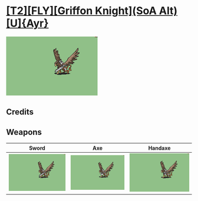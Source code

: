 # [\[T2\]\[FLY\]\[Griffon Knight\]\(SoA Alt\)\[U\]{Ayr}](./%5BT2%5D%5BFLY%5D%5BGriffon%20Knight%5D(SoA%20Alt)%5BU%5D%7BAyr%7D)

<img src="./1.%20Sword/Sword_000.png" alt="[T2][FLY][Griffon Knight](SoA Alt)[U]{Ayr} standing" />

## Credits



## Weapons


|Sword |Axe |Handaxe |
|  :---: | :---: | :---: |
| <img alt="Sword animation" src="./1.%20Sword/Sword.gif" /> | <img alt="Axe animation" src="./3.%20Axe/Axe.gif" /> | <img alt="Handaxe animation" src="./4.%20Handaxe/Handaxe.gif" /> |
